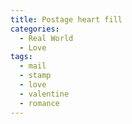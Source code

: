 ```yaml
---
title: Postage heart fill
categories:
  - Real World
  - Love
tags:
  - mail
  - stamp
  - love
  - valentine
  - romance
---
```

